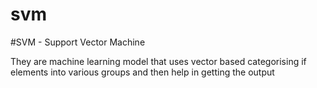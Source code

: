 # svm

#SVM - Support Vector Machine 

They are machine learning model that uses vector based categorising if elements into various groups and then help in getting the output